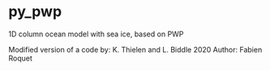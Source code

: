 # py_pwp
1D column ocean model with sea ice, based on PWP

Modified version of a code by: K. Thielen and L. Biddle 2020
Author: Fabien Roquet
